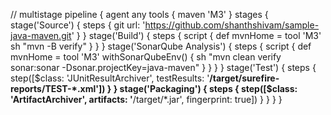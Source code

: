
// multistage
pipeline {
    agent any
    tools { 
        maven 'M3' 
    }
        stages {
            stage('Source') {
                steps {
                    git url: 'https://github.com/shanthshivam/sample-java-maven.git'
                }
            }
            stage('Build') {
                steps {
                    script {
                        def mvnHome = tool 'M3'
                        sh "mvn -B verify"
                    }
                }
            }
            stage('SonarQube Analysis') {
                steps {
                    script {
                        def mvnHome = tool 'M3'
                        withSonarQubeEnv() {
                            sh "mvn clean verify sonar:sonar -Dsonar.projectKey=java-maven"
                        }
                    }
                }
            }
            stage('Test') {
                steps {
                    step([$class: 'JUnitResultArchiver', testResults: '**/target/surefire-reports/TEST-*.xml'])
                }
            }
            stage('Packaging') {
                steps {
                    step([$class: 'ArtifactArchiver', artifacts: '**/target/*.jar', fingerprint: true])
                }
            }
        }
}
